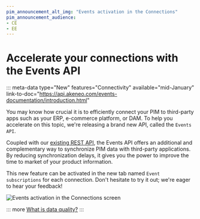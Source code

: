 ```yaml
---
pim_announcement_alt_img: "Events activation in the Connections"
pim_announcement_audience:
- CE
- EE
---
```


# Accelerate your connections with the Events API
::: meta-data type="New" features="Connectivity" available="mid-January" link-to-doc="https://api.akeneo.com/events-documentation/introduction.html"

You may know how crucial it is to efficiently connect your PIM to third-party apps such as your ERP, e-commerce platform, or DAM. To help you accelerate on this topic, we're releasing a brand new API, called the `Events API`.

Coupled with our [existing REST API](https://api.akeneo.com/documentation/introduction.html), the Events API offers an additional and complementary way to synchronize PIM data with third-party applications. By reducing synchronization delays, it gives you the power to improve the time to market of your product information.

This new feature can be activated in the new tab named `Event subscriptions` for each connection. Don't hesitate to try it out; we're eager to hear your feedback!

![Events activation in the Connections screen](../img/event-connection-activation.png)

::: more
[What is data quality?](../articles/understand-data-quality.html)
:::
